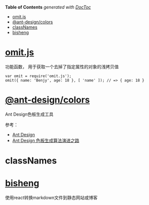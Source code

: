 <!-- START doctoc generated TOC please keep comment here to allow auto update -->
<!-- DON'T EDIT THIS SECTION, INSTEAD RE-RUN doctoc TO UPDATE -->
**Table of Contents**  *generated with [DocToc](https://github.com/thlorenz/doctoc)*

- [omit.js](#omitjs)
- [@ant-design/colors](#ant-designcolors)
- [classNames](#classnames)
- [bisheng](#bisheng)

<!-- END doctoc generated TOC please keep comment here to allow auto update -->

# [omit.js](https://github.com/benjycui/omit.js/)
功能函数， 用于获取一个去掉了指定属性的对象的浅拷贝值
```
var omit = require('omit.js');
omit({ name: 'Benjy', age: 18 }, [ 'name' ]); // => { age: 18 }
```

# [@ant-design/colors](https://www.npmjs.com/package/@ant-design/colors)
Ant Design色板生成工具



参考：
- [Ant Design](https://ant.design/docs/spec/colors-cn)
- [Ant Design 色板生成算法演进之路](https://zhuanlan.zhihu.com/p/32422584)

# classNames

# [bisheng](https://github.com/benjycui/bisheng)
使用react转换markdown文件到静态网站或博客
